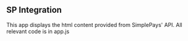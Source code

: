 ## SP Integration

This app displays the html content provided from SimplePays' API. All relevant code is in app.js
